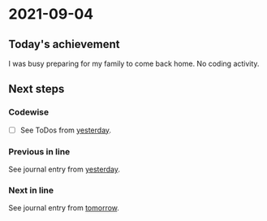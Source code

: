 # 2021-09-04

## Today's achievement

I was busy preparing for my family to come back home. No coding activity.

## Next steps

### Codewise

- [ ] See ToDos from [yesterday][yesterday].

### Previous in line

See journal entry from [yesterday][yesterday].

### Next in line

See journal entry from [tomorrow][tomorrow].

[tomorrow]: ./2021-09-05.md
[yesterday]: ./2021-09-03.md

